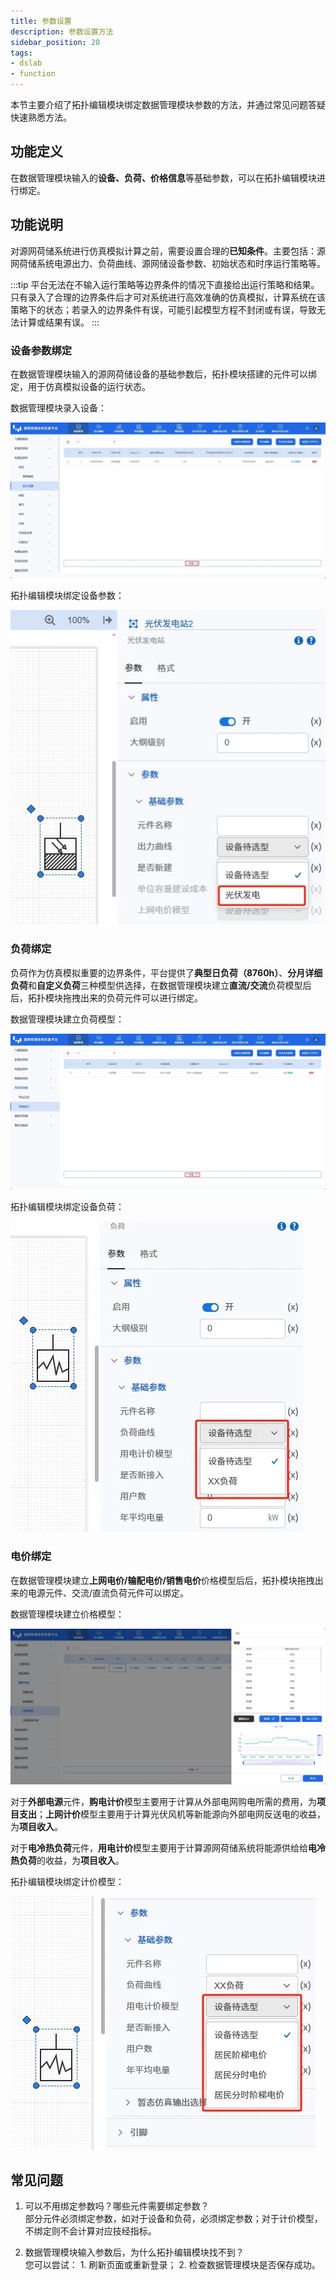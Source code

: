 ```yaml
---
title: 参数设置
description: 参数设置方法
sidebar_position: 20
tags:
- dslab
- function
---
```


本节主要介绍了拓扑编辑模块绑定数据管理模块参数的方法，并通过常见问题答疑快速熟悉方法。

## 功能定义

在数据管理模块输入的**设备、负荷、价格信息**等基础参数，可以在拓扑编辑模块进行绑定。

## 功能说明

对源网荷储系统进行仿真模拟计算之前，需要设置合理的**已知条件**。主要包括：源网荷储系统电源出力、负荷曲线、源网储设备参数、初始状态和时序运行策略等。

:::tip 
平台无法在不输入运行策略等边界条件的情况下直接给出运行策略和结果。只有录入了合理的边界条件后才可对系统进行高效准确的仿真模拟，计算系统在该策略下的状态；若录入的边界条件有误，可能引起模型方程不封闭或有误，导致无法计算或结果有误。
:::

### 设备参数绑定

在数据管理模块输入的源网荷储设备的基础参数后，拓扑模块搭建的元件可以绑定，用于仿真模拟设备的运行状态。

数据管理模块录入设备：

![数据管理模块录入设备](./device-new.png "数据管理模块录入设备")

拓扑编辑模块绑定设备参数：

![拓扑编辑模块绑定设备](./device.png "拓扑编辑模块绑定设备")

### 负荷绑定

负荷作为仿真模拟重要的边界条件，平台提供了**典型日负荷（8760h）**、**分月详细负荷**和**自定义负荷**三种模型供选择，在数据管理模块建立**直流/交流**负荷模型后后，拓扑模块拖拽出来的负荷元件可以进行绑定。

数据管理模块建立负荷模型：

![负荷](./loadnew.png "负荷")

拓扑编辑模块绑定设备负荷：

![绑定负荷](./load.png "绑定负荷")

### 电价绑定

在数据管理模块建立**上网电价/输配电价/销售电价**价格模型后后，拓扑模块拖拽出来的电源元件、交流/直流负荷元件可以绑定。

数据管理模块建立价格模型：

![电价](./price-timediff.png "电价")

对于**外部电源**元件，**购电计价**模型主要用于计算从外部电网购电所需的费用，为**项目支出**；**上网计价**模型主要用于计算光伏风机等新能源向外部电网反送电的收益，为**项目收入**。

对于**电冷热负荷**元件，**用电计价**模型主要用于计算源网荷储系统将能源供给给**电冷热负荷**的收益，为**项目收入**。

拓扑编辑模块绑定计价模型：

![绑定电价](./price.png "绑定电价")


## 常见问题

1. 可以不用绑定参数吗？哪些元件需要绑定参数？  
   部分元件必须绑定参数，如对于设备和负荷，必须绑定参数；对于计价模型，不绑定则不会计算对应技经指标。

2. 数据管理模块输入参数后，为什么拓扑编辑模块找不到？  
   您可以尝试： 1. 刷新页面或重新登录； 2. 检查数据管理模块是否保存成功。